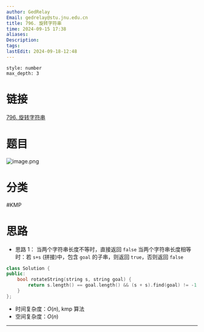 ```yaml
---
author: GedRelay
Email: gedrelay@stu.jnu.edu.cn
title: 796. 旋转字符串
time: 2024-09-15 17:38
aliases: 
Description: 
tags: 
lastEdit: 2024-09-18-12:48
---
```


```toc
style: number
max_depth: 3
```

# 链接
[796. 旋转字符串](https://leetcode.cn/problems/rotate-string/) 

# 题目
![image.png](https://ged-pic-bed.oss-cn-guangzhou.aliyuncs.com/img/202409151739863.png)


# 分类
#KMP 

# 思路
- 思路 1：
当两个字符串长度不等时，直接返回 `false` 
当两个字符串长度相等时：若 `s+s` (拼接)中，包含 `goal` 的子串，则返回 `true`，否则返回 `false`  


```cpp
class Solution {
public:
    bool rotateString(string s, string goal) {
        return s.length() == goal.length() && (s + s).find(goal) != -1;
    }
};
```


- 时间复杂度：${O\left( n \right)  }$, kmp 算法
- 空间复杂度：${O\left( n \right)  }$  


---


